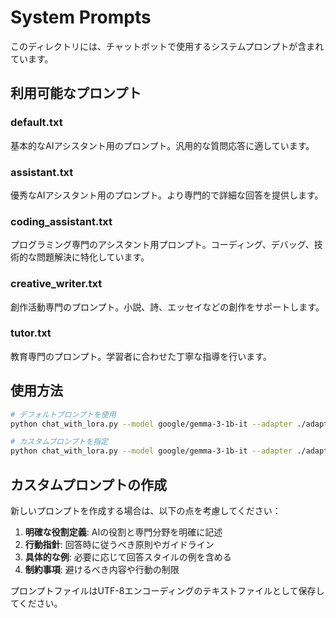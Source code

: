 # System Prompts

このディレクトリには、チャットボットで使用するシステムプロンプトが含まれています。

## 利用可能なプロンプト

### default.txt
基本的なAIアシスタント用のプロンプト。汎用的な質問応答に適しています。

### assistant.txt  
優秀なAIアシスタント用のプロンプト。より専門的で詳細な回答を提供します。

### coding_assistant.txt
プログラミング専門のアシスタント用プロンプト。コーディング、デバッグ、技術的な問題解決に特化しています。

### creative_writer.txt
創作活動専門のプロンプト。小説、詩、エッセイなどの創作をサポートします。

### tutor.txt
教育専門のプロンプト。学習者に合わせた丁寧な指導を行います。

## 使用方法

```bash
# デフォルトプロンプトを使用
python chat_with_lora.py --model google/gemma-3-1b-it --adapter ./adapter

# カスタムプロンプトを指定
python chat_with_lora.py --model google/gemma-3-1b-it --adapter ./adapter --system-prompt ./prompts/coding_assistant.txt
```

## カスタムプロンプトの作成

新しいプロンプトを作成する場合は、以下の点を考慮してください：

1. **明確な役割定義**: AIの役割と専門分野を明確に記述
2. **行動指針**: 回答時に従うべき原則やガイドライン
3. **具体的な例**: 必要に応じて回答スタイルの例を含める
4. **制約事項**: 避けるべき内容や行動の制限

プロンプトファイルはUTF-8エンコーディングのテキストファイルとして保存してください。